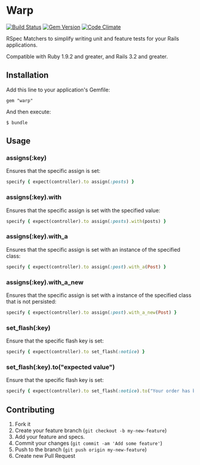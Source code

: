 # Warp

[![Build Status](https://travis-ci.org/thomasfedb/warp.png)](https://travis-ci.org/thomasfedb/warp)
[![Gem Version](https://badge.fury.io/rb/warp.png)](http://rubygems.org/gems/warp)
[![Code Climate](https://codeclimate.com/github/thomasfedb/warp.png)](https://codeclimate.com/github/thomasfedb/warp)

RSpec Matchers to simplify writing unit and feature tests for your Rails applications.

Compatible with Ruby 1.9.2 and greater, and Rails 3.2 and greater.

## Installation

Add this line to your application's Gemfile:

    gem "warp"

And then execute:

    $ bundle

## Usage

### assigns(:key)

Ensures that the specific assign is set:

```ruby
specify { expect(controller).to assign(:posts) }
```

### assigns(:key).with

Ensures that the specific assign is set with the specified value:

```ruby
specify { expect(controller).to assign(:posts).with(posts) }
```

### assigns(:key).with_a

Ensures that the specific assign is set with an instance of the specified class:

```ruby
specify { expect(controller).to assign(:post).with_a(Post) }
```

### assigns(:key).with_a_new

Ensures that the specific assign is set with a instance of the specified class that is not persisted:

```ruby
specify { expect(controller).to assign(:post).with_a_new(Post) }
```

### set_flash(:key)

Ensure that the specific flash key is set:

```ruby
specify { expect(controller).to set_flash(:notice) }
```
### set_flash(:key).to("expected value")

Ensure that the specific flash key is set:

```ruby
specify { expect(controller).to set_flash(:notice).to("Your order has been processed.") }
```

## Contributing

1. Fork it
2. Create your feature branch (`git checkout -b my-new-feature`)
3. Add your feature and specs.
4. Commit your changes (`git commit -am 'Add some feature'`)
5. Push to the branch (`git push origin my-new-feature`)
6. Create new Pull Request